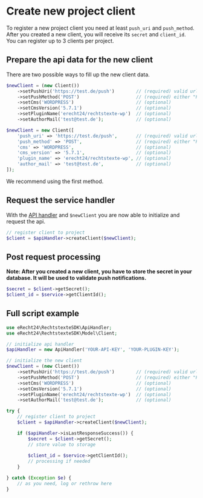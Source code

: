 # Create new project client
To register a new project client you need at least `push_uri` and `push_method`.
After you created a new client, you will receive its `secret` and `client_id`.
You can register up to 3 clients per project.

## Prepare the api data for the new client
There are two possible ways to fill up the new client data.
```php
$newClient = (new Client())
    ->setPushUri('https://test.de/push')        // (required) valid url
    ->setPushMethod('POST')                     // (required) either "POST" or "GET"
    ->setCms('WORDPRESS')                       // (optional)
    ->setCmsVersion('5.7.1')                    // (optional)
    ->setPluginName('erecht24/rechtstexte-wp')  // (optional)
    ->setAuthorMail('test@test.de');            // (optional)
```

```php
$newClient = new Client([
    'push_uri' => 'https://test.de/push',       // (required) valid url
    'push_method' => 'POST',                    // (required) either "POST" or "GET"
    'cms' => 'WORDPRESS',                       // (optional)
    'cms_version' => '5.7.1',                   // (optional)
    'plugin_name' => 'erecht24/rechtstexte-wp', // (optional)
    'author_mail' => 'test@test.de',            // (optional)
]);
```
We recommend using the first method.

## Request the service handler
With the [API handler](./api_handler.md) and `$newClient` you are now able to initialize and request the api.
```php
// register client to project
$client = $apiHandler->createClient($newClient);
```

## Post request processing
**Note: After you created a new client, you have to store the secret in your database. It will be used to validate push notifications.**

```php
$secret = $client->getSecret();
$client_id = $service->getClientId();
```

## Full script example
```php
use eRecht24\RechtstexteSDK\ApiHandler;
use eRecht24\RechtstexteSDK\Model\Client;

// initialize api handler
$apiHandler = new ApiHandler('YOUR-API-KEY', 'YOUR-PLUGIN-KEY');

// initialize the new client
$newClient = (new Client())
    ->setPushUri('https://test.de/push')        // (required) valid url
    ->setPushMethod('POST')                     // (required) either "POST" or "GET"
    ->setCms('WORDPRESS')                       // (optional)
    ->setCmsVersion('5.7.1')                    // (optional)
    ->setPluginName('erecht24/rechtstexte-wp')  // (optional)
    ->setAuthorMail('test@test.de');            // (optional)

try {
    // register client to project
    $client = $apiHandler->createClient($newClient);

    if ($apiHandler->isLastResponseSuccess()) {
        $secret = $client->getSecret();
        // store value to storage
        
        $client_id = $service->getClientId();
        // processing if needed  
    }

} catch (Exception $e) {
    // as you need, log or rethrow here
}
```
